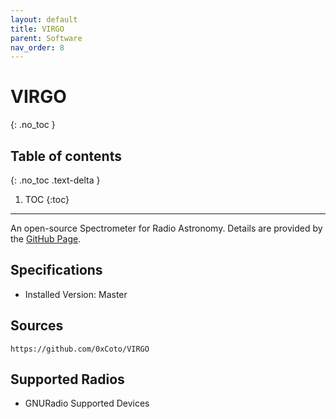 ```yaml
---
layout: default
title: VIRGO
parent: Software
nav_order: 8
---
```


# VIRGO
{: .no_toc }

## Table of contents
{: .no_toc .text-delta }

1. TOC
{:toc}

---

An open-source Spectrometer for Radio Astronomy. Details are provided by the [GitHub Page](https://github.com/0xCoto/VIRGO).

## Specifications
- Installed Version: Master

## Sources
```
https://github.com/0xCoto/VIRGO
```

## Supported Radios
- GNURadio Supported Devices
